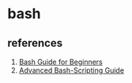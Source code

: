 # bash

## references
1. [Bash Guide for Beginners](http://tldp.org/LDP/Bash-Beginners-Guide/html/index.html)
1. [Advanced Bash-Scripting Guide](http://tldp.org/LDP/abs/html/index.html)
